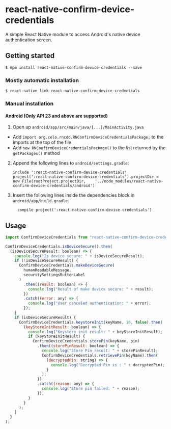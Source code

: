 # react-native-confirm-device-credentials

A simple React Native module to access Android's native device authentication screen.

## Getting started

`$ npm install react-native-confirm-device-credentials --save`

### Mostly automatic installation

`$ react-native link react-native-confirm-device-credentials`

### Manual installation

#### Android (Only API 23 and above are supported)

1. Open up `android/app/src/main/java/[...]/MainActivity.java`

- Add `import org.celo.rncdd.RNConfirmDeviceCredentialsPackage;` to the imports at the top of the file
- Add `new RNConfirmDeviceCredentialsPackage()` to the list returned by the `getPackages()` method

2. Append the following lines to `android/settings.gradle`:
   ```
   include ':react-native-confirm-device-credentials'
   project(':react-native-confirm-device-credentials').projectDir = new File(rootProject.projectDir, 	'../node_modules/react-native-confirm-device-credentials/android')
   ```
3. Insert the following lines inside the dependencies block in `android/app/build.gradle`:
   ```
     compile project(':react-native-confirm-device-credentials')
   ```

## Usage

```javascript
import ConfirmDeviceCredentials from "react-native-confirm-device-credentials";

ConfirmDeviceCredentials.isDeviceSecure().then(
  (isDeviceSecureResult: boolean) => {
    console.log("Is device secure: " + isDeviceSecureResult);
    if (!isDeviceSecureResult) {
      ConfirmDeviceCredentials.makeDeviceSecure(
        humanReadableMessage,
        securitySettingsButtonLabel
      )
        .then((result: boolean) => {
          console.log("Result of make device secure: " + result);
        })
        .catch((error: any) => {
          console.log("User canceled authentication: " + error);
        });
    }
    if (isDeviceSecureResult) {
      ConfirmDeviceCredentials.keystoreInit(keyName, 10, false).then(
        (keyStoreInitResult: boolean) => {
          console.log("Keystore init result: " + keyStoreInitResult);
          if (keyStoreInitResult) {
            ConfirmDeviceCredentials.storePin(keyName, pin)
              .then((storePinResult: boolean) => {
                console.log("Store Pin result: " + storePinResult);
                ConfirmDeviceCredentials.retrievePin(keyName).then(
                  (decryptedPin: string) => {
                    console.log("Decrypted Pin is : " + decryptedPin);
                  }
                );
              })
              .catch((reason: any) => {
                console.log("Store pin failed: " + reason);
              });
          }
        }
      );
    }
  }
);
```
